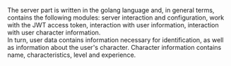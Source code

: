 The server part is written in the golang language and, in general terms, contains the following modules:
server interaction and configuration, work with the JWT access token, interaction with user information, interaction with user character information.  
In turn, user data contains information necessary for identification, as well as information about the user's character.
Character information contains name, characteristics, level and experience.
